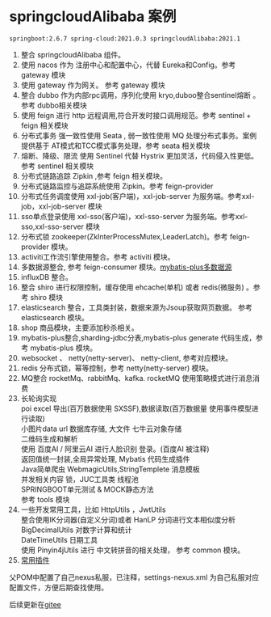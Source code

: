 # springcloudAlibaba 案例
    springboot:2.6.7 spring-cloud:2021.0.3 springcloudAlibaba:2021.1
  1. 整合 springcloudAlibaba 组件。</br>
  2. 使用 nacos 作为 注册中心和配置中心，代替 Eureka和Config。参考 gateway 模块 </br>
  3. 使用 gateway 作为网关。 参考 gateway 模块 </br>
  4. 整合 dubbo 作为内部rpc调用，序列化使用 kryo,duboo整合sentinel熔断 。参考 dubbo相关模块 </br>
  5. 使用 feign 进行 http 远程调用,符合开发时接口调用规范。参考 sentinel + feign 相关模块 </br>
  6. 分布式事务 强一致性使用 Seata , 弱一致性使用 MQ 处理分布式事务。案例提供基于 AT模式和TCC模式事务处理，参考 seata 相关模块 </br>
  7. 熔断、降级、限流 使用 Sentinel 代替 Hystrix 更加灵活，代码侵入性更低。参考 sentinel 相关模块 </br>
  8. 分布式链路追踪 Zipkin ,参考 feign 相关模块。 </br>
  9. 分布式链路监控与追踪系统使用 Zipkin。参考 feign-provider </br>
  10. 分布式任务调度使用 xxl-job(客户端)，xxl-job-server 为服务端。参考xxl-job，xxl-job-server 模块 </br>
  11. sso单点登录使用 xxl-sso(客户端)，xxl-sso-server 为服务端。参考xxl-sso,xxl-sso-server 模块 </br>
  12. 分布式锁 zookeeper(ZkInterProcessMutex,LeaderLatch)。参考 feign-provider 模块。
  13. activiti工作流引擎使用整合。参考 activiti 模块。  </br>
  14. 多数据源整合, 参考 feign-consumer 模块。[mybatis-plus多数据源](https://www.yuque.com/zhengwei-tl3g2/zl9d8x/cp0yup) </br>
  15. influxDB 整合。</br>
  16. 整合 shiro 进行权限控制，缓存使用 ehcache(单机) 或者 redis(微服务) 。参考 shiro 模块 </br>
  17. elasticsearch 整合，工具类封装，数据来源为Jsoup获取网页数据。 参考 elasticsearch 模块。 </br>
  18. shop 商品模块，主要添加秒杀相关。
  19. mybatis-plus整合,sharding-jdbc分表,mybatis-plus generate 代码生成，参考 mybatis-plus 模块。</br>
  20. websocket 、 netty(netty-server)、 netty-client, 参考对应模块。</br>
  21. redis 分布式锁，幂等控制，参考 netty(netty-server) 模块。</br>
  22. MQ整合 rocketMq、rabbitMq、kafka. rocketMQ 使用策略模式进行消息消费</br>
  23. 长轮询实现 </br>
      poi excel 导出(百万数据使用 SXSSF),数据读取(百万数据量 使用事件模型进行读取) </br>
      小图片data url 数据库存储, 大文件 七牛云对象存储 </br>
      二维码生成和解析 </br>
      使用 百度AI / 阿里云AI 进行人脸识别 登录。(百度AI 被注释) </br>
      返回值统一封装,全局异常处理, Mybatis 代码生成插件 </br>
      Java简单爬虫 WebmagicUtils,StringTemplete 消息模板  </br>
      并发相关内容 锁，JUC工具类 线程池 </br>
      SPRINGBOOT单元测试 & MOCK静态方法 </br>
      参考 tools 模块 </br>
  24. 一些开发常用工具，比如 HttpUtils ，JwtUtils </br>
      整合使用IK分词器(自定义分词)或者 HanLP 分词进行文本相似度分析 </br>
      BigDecimalUtils 对数字计算和统计  </br>
      DateTimeUtils 日期工具  </br>
      使用 Pinyin4jUtils 进行 中文转拼音的相关处理， 参考 common 模块。 </br>
  25. [常用插件](https://blog.csdn.net/weixin_41846320/article/details/82697818)
  
  父POM中配置了自己nexus私服，已注释，settings-nexus.xml 为自己私服对应配置文件，方便后期查找使用。</br> 
  
  后续更新在[gitee](https://gitee.com/moon-in-the-mirror/cloud)
